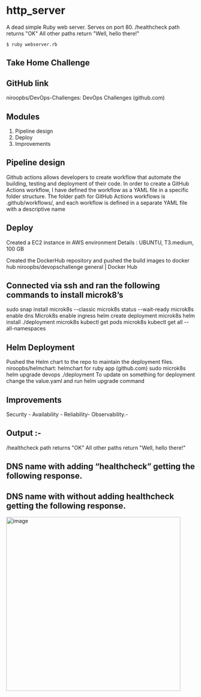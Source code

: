 # http_server
A dead simple Ruby web server.
Serves on port 80.
/healthcheck path returns "OK"
All other paths return "Well, hello there!"

`$ ruby webserver.rb`


## Take Home Challenge

## GitHub link
niroopbs/DevOps-Challenges: DevOps Challenges (github.com)

## Modules 
1. Pipeline design 
2. Deploy 
3. Improvements 

## Pipeline design 
Github actions allows developers to create workflow that automate the building, testing and deployment of their code. In order to create a GitHub Actions workflow, I have defined the workflow as a YAML file in a specific folder structure. The folder path for GitHub Actions workflows is .github/workflows/, and each workflow is defined in a separate YAML file with a descriptive name




## Deploy 
Created a EC2 instance in AWS environment 
 Details  : UBUNTU, T3.medium, 100 GB

Created the DockerHub repository and pushed the build images to docker hub
niroopbs/devopschallenge general | Docker Hub




## Connected via ssh and ran the following commands to install microk8’s

sudo snap install microk8s --classic
microk8s status --wait-ready
microk8s enable dns
Microk8s enable ingress
helm create deployment
microk8s helm install ./deployment
microk8s kubectl get pods
microk8s kubectl get all --all-namespaces 

## Helm Deployment
Pushed the Helm chart to the repo to maintain the deployment files. 
niroopbs/helmchart: helmchart for ruby app (github.com)
 sudo microk8s helm upgrade devops ./deployment
To update on something for deployment change the value.yaml and run helm upgrade command 

 ## Improvements 
Security -
Availability - 
Reliability- 
Observability.-



## Output :-

/healthcheck path returns "OK"
All other paths return "Well, hello there!"

## DNS name with adding “healthcheck” getting the following response. 


## DNS name with without adding healthcheck getting the following response. 
<img width="464" alt="image" src="https://github.com/niroopbs/DevOps-Challenges/assets/50316430/720aed80-e90b-4f2f-a4ad-b7e281d0facd">



